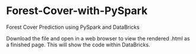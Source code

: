 # Forest-Cover-with-PySpark
Forest Cover Prediction using PySpark and DataBricks

Download the file and open in a web browser to view the rendered .html as a finished page.  This will show the code within DataBricks.
